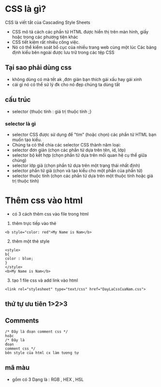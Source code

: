 # CSS là gì?

CSS là viết tắt của Cascading Style Sheets

- CSS mô tả cách các phần tử HTML được hiển thị trên màn hình, giấy hoặc trong các phương tiện khác
- CSS tiết kiệm rất nhiều công việc.
- Nó có thể kiểm soát bố cục của nhiều trang web cùng một lúc Các bảng định kiểu bên ngoài được lưu trữ trong các tệp CSS

## Tại sao phải dùng css

- không dùng có mà tết ak ,đơn giản bạn thích gái xấu hay gái xinh
- cái gì nó có thể sử lý đk cho nó đẹp chúng ta dùng tất

## cấu trúc

- selector {thuộc tính : giá trị thuộc tính ;}

### selector là gì

- selector CSS được sử dụng để "tìm" (hoặc chọn) các phần tử HTML bạn muốn tạo kiểu.
- Chúng ta có thể chia các selector CSS thành năm loại:
- selector đơn giản (chọn các phần tử dựa trên tên, id, lớp)
- selector bộ kết hợp (chọn phần tử dựa trên mối quan hệ cụ thể giữa chúng)
- selector lớp giả (chọn phần tử dựa trên một trạng thái nhất định)
- selector phần tử giả (chọn và tạo kiểu cho một phần của phần tử)
- selector thuộc tính (chọn các phần tử dựa trên một thuộc tính hoặc giá trị thuộc tính)

# Thêm css vào html

- có 3 cách thêm css vào file trong html

1. thêm trực tiếp vào thẻ

```console
<b style="color: red">My Name is Nam</b>
```

2. thêm một thẻ style

```console
<style>
b{
color : blue;
}
</style>
<b>My Name is Nam</b>
```

3. tạo 1 file css và add link vào html

```console
<link rel="stylesheet" type="text/css" href="DayLaCssCuaNam.css">
```

## thứ tự ưu tiên 1>2>3

## Comments

```console
/* Đây là đoạn comment css */
hoặc
/* Đây là
đoạn
comment css */
bên style của html cx làm tương tự
```

## mã màu

- gồm có 3 Dạng là : RGB , HEX , HSL
